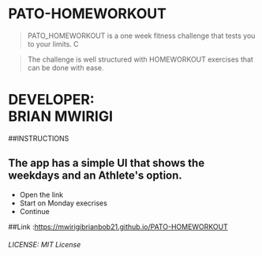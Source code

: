 # PATO-HOMEWORKOUT
> PATO_HOMEWORKOUT is a one week fitness challenge that tests you to your limits. C

> The challenge is well structured with HOMEWORKOUT exercises that can be done with ease.

DEVELOPER:      
BRIAN MWIRIGI
=============

##INSTRUCTIONS

## The app has a simple UI that shows the weekdays and an Athlete's option.
*  Open the link
*   Start on Monday execrises
*   Continue

##Link :https://mwirigibrianbob21.github.io/PATO-HOMEWORKOUT

###### LICENSE: MIT License
